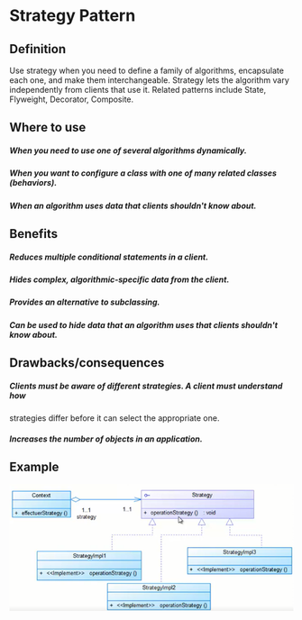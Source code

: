 # Strategy Pattern

## Definition
Use strategy when you need to define a family of algorithms, encapsulate
each one, and make them interchangeable. Strategy lets the algorithm vary
independently from clients that use it. Related patterns include State,
Flyweight, Decorator, Composite.

## Where to use
##### When you need to use one of several algorithms dynamically.
##### When you want to configure a class with one of many related classes (behaviors).
##### When an algorithm uses data that clients shouldn't know about.

## Benefits
##### Reduces multiple conditional statements in a client.
##### Hides complex, algorithmic-specific data from the client.
##### Provides an alternative to subclassing.
##### Can be used to hide data that an algorithm uses that clients shouldn't know about.

## Drawbacks/consequences
##### Clients must be aware of different strategies. A client must understand how
strategies differ before it can select the appropriate one.
##### Increases the number of objects in an application.

## Example
![UML](../../images/strategy.png)